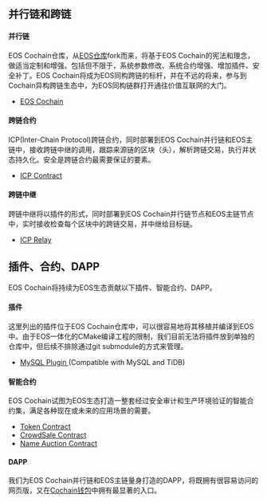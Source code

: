 ## 并行链和跨链

#### 并行链

EOS Cochain仓库，从<a href="https://github.com/EOSIO/eos" target="_blank">EOS仓库</a>fork而来，将基于EOS Cochain的宪法和理念，做适当定制和增强。包括但不限于，系统参数修改、系统合约增强、增加插件、安全补丁。EOS Cochain将成为EOS同构跨链的标杆，并在不远的将来，参与到Cochain异构跨链生态中，为EOS同构链群打开通往价值互联网的大门。

- <a href="https://github.com/eoscochain/eoscochain" target="_blank">EOS Cochain <i class="fab fa-github"></i></a>

#### 跨链合约

ICP(Inter-Chain Protocol)跨链合约，同时部署到EOS Cochain并行链和EOS主链中，接收跨链中继的调用，跟踪来源链的区块（头），解析跨链交易，执行并状态持久化。安全是跨链合约最需要保证的要素。

- <a href="https://github.com/eoscochain/eos-contracts/tree/master/icp" target="_blank">ICP Contract <i class="fab fa-github"></i></a>

#### 跨链中继

跨链中继将以插件的形式，同时部署到EOS Cochain并行链节点和EOS主链节点中，实时接收检查每个区块中的跨链交易，并中继给目标链。

- <a href="https://github.com/eoscochain/eos-relay" target="_blank">ICP Relay <i class="fab fa-github"></i></a>

## 插件、合约、DAPP

EOS Cochain将持续为EOS生态贡献以下插件、智能合约、DAPP。

#### 插件

这里列出的插件位于EOS Cochain仓库中，可以很容易地将其移植并编译到EOS中。由于EOS一体化的CMake编译工程的限制，我们目前无法将插件放到单独的仓库中，但后续不排除通过git submodule的方式来管理。

- <a href="https://github.com/eoscochain/eoscochain/tree/develop/plugins/mysql_db_plugin" target="_blank">MySQL Plugin <i class="fab fa-github"></i></a> (Compatible with MySQL and TiDB)

#### 智能合约

EOS Cochain试图为EOS生态打造一整套经过安全审计和生产环境验证的智能合约集，满足各种现在或未来的应用场景的需要。

- <a href="https://github.com/eoscochain/eos-contracts/tree/master/token" target="_blank">Token Contract <i class="fab fa-github"></i></a>
- <a href="https://github.com/eoscochain/eos-contracts/tree/master/crowdsale" target="_blank">CrowdSale Contract <i class="fab fa-github"></i></a>
- <a href="https://github.com/eoscochain/eos-contracts/tree/master/nameauction" target="_blank">Name Auction Contract <i class="fab fa-github"></i></a>

#### DAPP

我们为EOS Cochain并行链和EOS主链量身打造的DAPP，将既拥有很容易访问的网页版，又在<a href="https://cochain.io" target="_blank">Cochain钱包</a>中拥有最显著的入口。
